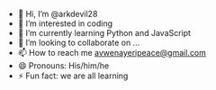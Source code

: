 - 👋 Hi, I’m @arkdevil28
- 👀 I’m interested in coding 
- 🌱 I’m currently learning Python and JavaScript 
- 💞️ I’m looking to collaborate on ...
- 📫 How to reach me avwenayeripeace@gmail.com
- 😄 Pronouns: His/him/he
- ⚡ Fun fact: we are all learning 

<!---
arkdevil28/arkdevil28 is a ✨ special ✨ repository because its `README.md` (this file) appears on your GitHub profile.
You can click the Preview link to take a look at your changes.
--->
